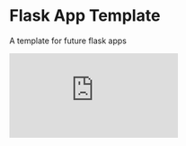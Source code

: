 # Flask App Template 

A template for future flask apps

![Deploying Flask App on Heroku.pdf](https://github.com/m-soro/flask_app_template_code/files/8690112/Deploying.Flask.App.on.Heroku.pdf)
